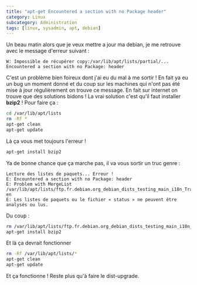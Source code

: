 ```yaml
---
title: "apt-get Encountered a section with no Package header"
category: Linux
subcategory: Administration
tags: [linux, sysadmin, apt, debian]
---
```

Un beau matin alors que je veux mettre a jour ma debian, je me retrouve avec le message d'erreur suivant :
~~~
W: Impossible de récupérer copy:/var/lib/apt/lists/partial/... 
Encountered a section with no Package: header
~~~

C'est un problème bien foireux dont j'ai eu du mal à me sortir ! En fait ya eu un bug un moment donné et du coup sur les machines qui n'ont pas été mise à jour régulièrement on trouve ce message.
En fait sur internet on trouve que des solutions bidons ! La vrai solution c'est qu'il faut installer **bzip2** ! 
Pour faire ça :

``` sh
cd /var/lib/apt/lists
rm -Rf *
apt-get clean
apt-get update
```

Là ça vous met toujours l'erreur !
``` sh
apt-get install bzip2
```

Ya de bonne chance que ça marche pas, il va vous sortir un truc genre : 
~~~
Lecture des listes de paquets... Erreur !
E: Encountered a section with no Package: header
E: Problem with MergeList /var/lib/apt/lists/ftp.fr.debian.org_debian_dists_testing_main_i18n_Translation-en
E: Les listes de paquets ou le fichier « status » ne peuvent être analysés ou lus.
~~~

Du coup :
``` sh
rm /var/lib/apt/lists/ftp.fr.debian.org_debian_dists_testing_main_i18n_Translation-en
apt-get install bzip2
```

Et là ça devrait fonctionner
``` sh
rm -Rf /var/lib/apt/lists/*
apt-get clean
apt-get update
```

Et ça fonctionne ! Reste plus qu'à faire le dist-upgrade.
